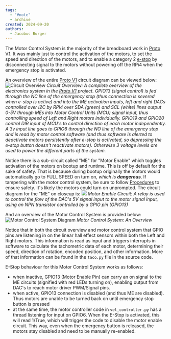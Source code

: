 ```yaml
---
tags:
  - "#note"
  - archive
created: 2024-09-20
authors:
  - Jacobus Burger
---
```

The Motor Control System is the majority of the breadboard work in [Proto V1](Archive/Proto%20V1.md). It was mainly just to control the activation of the motors, to set the speed and direction of the motors, and to enable a category 2 [e-stop](https://www.controldesign.com/safety/safety-components/article/21526010/standards-guide-the-use-of-e-stops) by disconnecting signal to the motors without powering off the RPi4 when the emergency stop is activated.

An overview of the entire [Proto V1](Archive/Proto%20V1.md) circuit diagram can be viewed below:
![Circuit Overview](Archive/2024-08-23%20final%20electronic%20circuit%20diagram.png)
_Circuit Overview: A complete overview of the electronics system in the [Proto V1](Archive/Proto%20V1.md) project. GPIO13 (signal control) is fed through the NC line of the emergency stop (thus connection is severed when e-stop is active) and into the ME activation inputs, left and right DACs controlled over I2C by RPI4 over SDA (green) and SCL (white) lines output 0-5V through MEs into Motor Control Units (MCU) signal input, thus controlling speed of Left and Right motors individually. GPIO19 and GPIO20 control DIR input of MCU's to control direction of each motor independently. A 3v input line goes to GPIO6 through the NO line of the emergency stop and is read by motor control software (and thus software is alerted to deactivate motors persistently after e-stop is activated, so depressing the e-stop button doesn't reactivate motors). Otherwise 3 voltage levels are used to power the different parts of the system._

Notice there is a sub-circuit called "ME" for "Motor Enable" which toggles activation of the motors on bootup and runtime. This is off by default for the sake of safety. That is because during bootup originally the motors would automatically go to FULL SPEED on turn on, _which is **dangerous**_. If tampering with the motor control system, be sure to follow [Procedures](Procedures.md) to ensure safety. It's likely the motors could turn on unprompted. The circuit diagram for the "ME" on closeup is:
![](Archive/2024-08-23%20motor%20enable%20circuit.png)
_Motor Enable Circuit: A relay is used to control the flow of the DAC's 5V signal input to the motor signal input, using an NPN transistor controlled by a GPIO pin (GPIO13)_

And an overview of the Motor Control System is provided below:
![Motor Control System Diagram](Archive/2024-07-29%20motor%20control%20system%20diagram%20(Jacobus).jpg)
_Motor Control System: An Overview_

Notice that in both the circuit overview and motor control system that GPIO pins are listening in on the linear hall effect sensors within both the Left and Right motors. This information is read as input and triggers interrupts in software to calculate the tachometric data of each motor, determining their speed, direction of rotation, encoded position, and other information. More of that information can be found in the `taco.py` file in the source code.

E-Stop behaviour for this Motor Control System works as follows:
- when inactive, GPIO13 (Motor Enable Pin) can carry an on signal to the ME circuits (signified with red LEDs turning on), enabling output from DAC's to reach motor driver PWM/Signal pins.
- when active, GPIO13 connection is disabled (and thus ME are disabled). Thus motors are unable to be turned back on until emergency stop button is pressed
- at the same time, the motor controller code in `vel_controller.py` has a thread listening for input on GPIO6. When the E-Stop is activated, this will read 1/True, which will trigger the code to disable the motor enable circuit. This way, even when the emergency button is released, the motors stay disabled and need to be manually re-enabled.